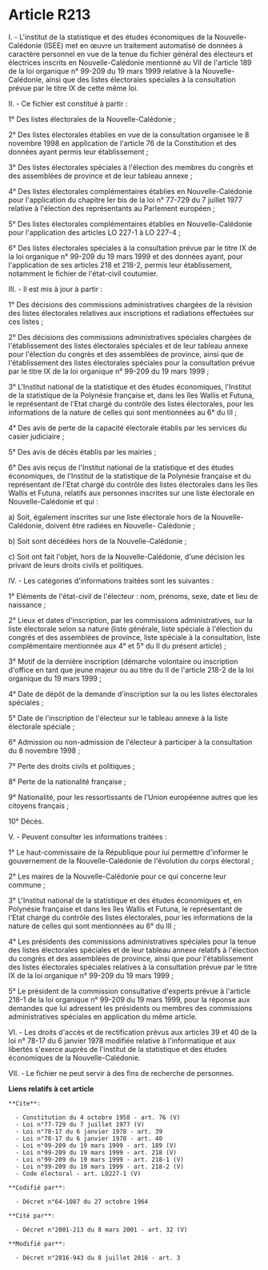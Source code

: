 # Article R213

I. - L'institut de la statistique et des études économiques de la Nouvelle-Calédonie (ISEE) met en œuvre un traitement
automatisé de données à caractère personnel en vue de la tenue du fichier général des électeurs et électrices inscrits en
Nouvelle-Calédonie mentionné au VII de l'article 189 de la loi organique n° 99-209 du 19 mars 1999 relative à la Nouvelle-
Calédonie, ainsi que des listes électorales spéciales à la consultation prévue par le titre IX de cette même loi. 

II. - Ce fichier est constitué à partir : 

1° Des listes électorales de la Nouvelle-Calédonie ; 

2° Des listes électorales établies en vue de la consultation organisée le 8 novembre 1998 en application de l'article 76 de
la Constitution et des données ayant permis leur établissement ; 

3° Des listes électorales spéciales à l'élection des membres du congrès et des assemblées de province et de leur tableau
annexe ; 

4° Des listes électorales complémentaires établies en Nouvelle-Calédonie pour l'application du chapitre Ier bis de la loi n°
77-729 du 7 juillet 1977 relative à l'élection des représentants au Parlement européen ; 

5° Des listes électorales complémentaires établies en Nouvelle-Calédonie pour l'application des articles LO 227-1 à LO
227-4 ; 

6° Des listes électorales spéciales à la consultation prévue par le titre IX de la loi organique n° 99-209 du 19 mars 1999 et
des données ayant, pour l'application de ses articles 218 et 218-2, permis leur établissement, notamment le fichier de
l'état-civil coutumier. 

III. - Il est mis à jour à partir : 

1° Des décisions des commissions administratives chargées de la révision des listes électorales relatives aux inscriptions et
radiations effectuées sur ces listes ; 

2° Des décisions des commissions administratives spéciales chargées de l'établissement des listes électorales spéciales et de
leur tableau annexe pour l'élection du congrès et des assemblées de province, ainsi que de l'établissement des listes
électorales spéciales pour la consultation prévue par le titre IX de la loi organique n° 99-209 du 19 mars 1999 ; 

3° L'Institut national de la statistique et des études économiques, l'Institut de la statistique de la Polynésie française
et, dans les îles Wallis et Futuna, le représentant de l'Etat chargé du contrôle des listes électorales, pour les
informations de la nature de celles qui sont mentionnées au 6° du III ; 

4° Des avis de perte de la capacité électorale établis par les services du casier judiciaire ; 

5° Des avis de décès établis par les mairies ; 

6° Des avis reçus de l'Institut national de la statistique et des études économiques, de l'Institut de la statistique de la
Polynésie française et du représentant de l'Etat chargé du contrôle des listes électorales dans les îles Wallis et Futuna,
relatifs aux personnes inscrites sur une liste électorale en Nouvelle-Calédonie et qui : 

a) Soit, également inscrites sur une liste électorale hors de la Nouvelle-Calédonie, doivent être radiées en Nouvelle-
Calédonie ; 

b) Soit sont décédées hors de la Nouvelle-Calédonie ; 

c) Soit ont fait l'objet, hors de la Nouvelle-Calédonie, d'une décision les privant de leurs droits civils et politiques. 

IV. - Les catégories d'informations traitées sont les suivantes : 

1° Eléments de l'état-civil de l'électeur : nom, prénoms, sexe, date et lieu de naissance ; 

2° Lieux et dates d'inscription, par les commissions administratives, sur la liste électorale selon sa nature (liste
générale, liste spéciale à l'élection du congrès et des assemblées de province, liste spéciale à la consultation, liste
complémentaire mentionnée aux 4° et 5° du II du présent article) ; 

3° Motif de la dernière inscription (démarche volontaire ou inscription d'office en tant que jeune majeur ou au titre du II
de l'article 218-2 de la loi organique du 19 mars 1999 ; 

4° Date de dépôt de la demande d'inscription sur la ou les listes électorales spéciales ; 

5° Date de l'inscription de l'électeur sur le tableau annexe à la liste électorale spéciale ; 

6° Admission ou non-admission de l'électeur à participer à la consultation du 8 novembre 1998 ; 

7° Perte des droits civils et politiques ; 

8° Perte de la nationalité française ; 

9° Nationalité, pour les ressortissants de l'Union européenne autres que les citoyens français ; 

10° Décès. 

V. - Peuvent consulter les informations traitées : 

1° Le haut-commissaire de la République pour lui permettre d'informer le gouvernement de la Nouvelle-Calédonie de l'évolution
du corps électoral ; 

2° Les maires de la Nouvelle-Calédonie pour ce qui concerne leur commune ; 

3° L'Institut national de la statistique et des études économiques et, en Polynésie française et dans les îles Wallis et
Futuna, le représentant de l'Etat chargé du contrôle des listes électorales, pour les informations de la nature de celles qui
sont mentionnées au 6° du III ; 

4° Les présidents des commissions administratives spéciales pour la tenue des listes électorales spéciales et de leur tableau
annexe relatifs à l'élection du congrès et des assemblées de province, ainsi que pour l'établissement des listes électorales
spéciales relatives à la consultation prévue par le titre IX de la loi organique n° 99-209 du 19 mars 1999 ; 

5° Le président de la commission consultative d'experts prévue à l'article 218-1 de la loi organique n° 99-209 du 19 mars
1999, pour la réponse aux demandes que lui adressent les présidents ou membres des commissions administratives spéciales en
application du même article. 

VI. - Les droits d'accès et de rectification prévus aux articles 39 et 40 de la loi n° 78-17 du 6 janvier 1978 modifiée
relative à l'informatique et aux libertés s'exerce auprès de l'institut de la statistique et des études économiques de la
Nouvelle-Calédonie. 

VII. - Le fichier ne peut servir à des fins de recherche de personnes.

**Liens relatifs à cet article**

	**Cite**:

	  - Constitution du 4 octobre 1958 - art. 76 (V)
	  - Loi n°77-729 du 7 juillet 1977 (V)
	  - Loi n°78-17 du 6 janvier 1978 - art. 39
	  - Loi n°78-17 du 6 janvier 1978 - art. 40
	  - Loi n°99-209 du 19 mars 1999 - art. 189 (V)
	  - Loi n°99-209 du 19 mars 1999 - art. 218 (V)
	  - Loi n°99-209 du 19 mars 1999 - art. 218-1 (V)
	  - Loi n°99-209 du 19 mars 1999 - art. 218-2 (V)
	  - Code électoral - art. LO227-1 (V)

	**Codifié par**:

	  - Décret n°64-1087 du 27 octobre 1964

	**Cité par**:

	  - Décret n°2001-213 du 8 mars 2001 - art. 32 (V)

	**Modifié par**:

	  - Décret n°2016-943 du 8 juillet 2016 - art. 3
